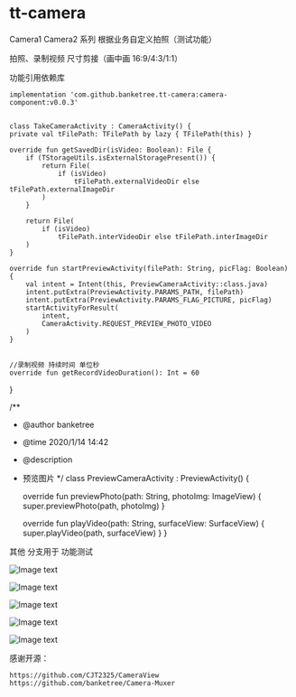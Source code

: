 # tt-camera
Camera1 Camera2 系列
根据业务自定义拍照（测试功能）

拍照、录制视频 尺寸剪接（画中画 16:9/4:3/1:1）

功能引用依赖库

    implementation 'com.github.banketree.tt-camera:camera-component:v0.0.3'


    class TakeCameraActivity : CameraActivity() {
    private val tFilePath: TFilePath by lazy { TFilePath(this) }

    override fun getSavedDir(isVideo: Boolean): File {
        if (TStorageUtils.isExternalStoragePresent()) {
            return File(
                if (isVideo)
                    tFilePath.externalVideoDir else tFilePath.externalImageDir
            )
        }

        return File(
            if (isVideo)
                tFilePath.interVideoDir else tFilePath.interImageDir
        )
    }

    override fun startPreviewActivity(filePath: String, picFlag: Boolean) {
        val intent = Intent(this, PreviewCameraActivity::class.java)
        intent.putExtra(PreviewActivity.PARAMS_PATH, filePath)
        intent.putExtra(PreviewActivity.PARAMS_FLAG_PICTURE, picFlag)
        startActivityForResult(
            intent,
            CameraActivity.REQUEST_PREVIEW_PHOTO_VIDEO
        )
    }


    //录制视频 持续时间 单位秒
    override fun getRecordVideoDuration(): Int = 60
}


/**
 * @author banketree
 * @time 2020/1/14 14:42
 * @description
 * 预览图片
 */
class PreviewCameraActivity : PreviewActivity() {

    override fun previewPhoto(path: String, photoImg: ImageView) {
        super.previewPhoto(path, photoImg)
    }

    override fun playVideo(path: String, surfaceView: SurfaceView) {
        super.playVideo(path, surfaceView)
    }
}


其他 分支用于 功能测试

![Image text](https://github.com/banketree/tt-camera/blob/master/screenShot/2.jpg)

![Image text](https://github.com/banketree/tt-camera/blob/master/screenShot/3.jpg)

![Image text](https://github.com/banketree/tt-camera/blob/master/screenShot/4.jpg)

![Image text](https://github.com/banketree/tt-camera/blob/master/screenShot/5.jpg)

![Image text](https://github.com/banketree/tt-camera/blob/master/screenShot/1.jpg)


感谢开源：

    https://github.com/CJT2325/CameraView
    https://github.com/banketree/Camera-Muxer
